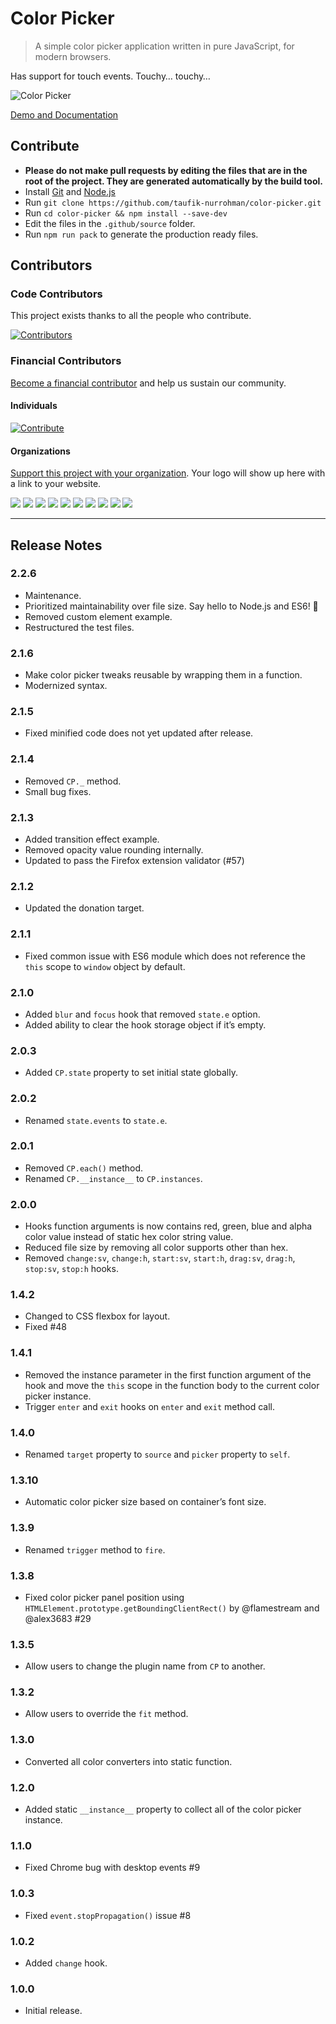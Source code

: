 Color Picker
============

> A simple color picker application written in pure JavaScript, for modern browsers.

Has support for touch events. Touchy… touchy…

![Color Picker](https://user-images.githubusercontent.com/1669261/77280787-e2710100-6cf7-11ea-912d-d7d89c67bf83.png)

[Demo and Documentation](https://taufik-nurrohman.github.io/color-picker "View Demo")

Contribute
----------

 - **Please do not make pull requests by editing the files that are in the root of the project. They are generated automatically by the build tool.**
 - Install [Git](https://en.wikipedia.org/wiki/Git) and [Node.js](https://en.wikipedia.org/wiki/Node.js)
 - Run `git clone https://github.com/taufik-nurrohman/color-picker.git`
 - Run `cd color-picker && npm install --save-dev`
 - Edit the files in the `.github/source` folder.
 - Run `npm run pack` to generate the production ready files.

Contributors
------------

### Code Contributors

This project exists thanks to all the people who contribute.

[![Contributors](https://opencollective.com/color-picker/contributors.svg?width=890&button=false)](https://github.com/taufik-nurrohman/color-picker/graphs/contributors)

### Financial Contributors

[Become a financial contributor](https://opencollective.com/color-picker/contribute) and help us sustain our community.

#### Individuals

[![Contribute](https://opencollective.com/color-picker/individuals.svg?width=890)](https://opencollective.com/color-picker)

#### Organizations

[Support this project with your organization](https://opencollective.com/color-picker/contribute). Your logo will show up here with a link to your website.

<a href="https://opencollective.com/color-picker/organization/0/website"><img src="https://opencollective.com/color-picker/organization/0/avatar.svg"></a>
<a href="https://opencollective.com/color-picker/organization/1/website"><img src="https://opencollective.com/color-picker/organization/1/avatar.svg"></a>
<a href="https://opencollective.com/color-picker/organization/2/website"><img src="https://opencollective.com/color-picker/organization/2/avatar.svg"></a>
<a href="https://opencollective.com/color-picker/organization/3/website"><img src="https://opencollective.com/color-picker/organization/3/avatar.svg"></a>
<a href="https://opencollective.com/color-picker/organization/4/website"><img src="https://opencollective.com/color-picker/organization/4/avatar.svg"></a>
<a href="https://opencollective.com/color-picker/organization/5/website"><img src="https://opencollective.com/color-picker/organization/5/avatar.svg"></a>
<a href="https://opencollective.com/color-picker/organization/6/website"><img src="https://opencollective.com/color-picker/organization/6/avatar.svg"></a>
<a href="https://opencollective.com/color-picker/organization/7/website"><img src="https://opencollective.com/color-picker/organization/7/avatar.svg"></a>
<a href="https://opencollective.com/color-picker/organization/8/website"><img src="https://opencollective.com/color-picker/organization/8/avatar.svg"></a>
<a href="https://opencollective.com/color-picker/organization/9/website"><img src="https://opencollective.com/color-picker/organization/9/avatar.svg"></a>

---

Release Notes
-------------

### 2.2.6

 - Maintenance.
 - Prioritized maintainability over file size. Say hello to Node.js and ES6! :wave:
 - Removed custom element example.
 - Restructured the test files.

### 2.1.6

 - Make color picker tweaks reusable by wrapping them in a function.
 - Modernized syntax.

### 2.1.5

 - Fixed minified code does not yet updated after release.

### 2.1.4

 - Removed `CP._` method.
 - Small bug fixes.

### 2.1.3

 - Added transition effect example.
 - Removed opacity value rounding internally.
 - Updated to pass the Firefox extension validator (#57)

### 2.1.2

 - Updated the donation target.

### 2.1.1

 - Fixed common issue with ES6 module which does not reference the `this` scope to `window` object by default.

### 2.1.0

 - Added `blur` and `focus` hook that removed `state.e` option.
 - Added ability to clear the hook storage object if it’s empty.

### 2.0.3

 - Added `CP.state` property to set initial state globally.

### 2.0.2

 - Renamed `state.events` to `state.e`.

### 2.0.1

 - Removed `CP.each()` method.
 - Renamed `CP.__instance__` to `CP.instances`.

### 2.0.0

 - Hooks function arguments is now contains red, green, blue and alpha color value instead of static hex color string value.
 - Reduced file size by removing all color supports other than hex.
 - Removed `change:sv`, `change:h`, `start:sv`, `start:h`, `drag:sv`, `drag:h`, `stop:sv`, `stop:h` hooks.

### 1.4.2

 - Changed to CSS flexbox for layout.
 - Fixed #48

### 1.4.1

 - Removed the instance parameter in the first function argument of the hook and move the `this` scope in the function body to the current color picker instance.
 - Trigger `enter` and `exit` hooks on `enter` and `exit` method call.

### 1.4.0

 - Renamed `target` property to `source` and `picker` property to `self`.

### 1.3.10

 - Automatic color picker size based on container’s font size.

### 1.3.9

 - Renamed `trigger` method to `fire`.

### 1.3.8

 - Fixed color picker panel position using `HTMLElement.prototype.getBoundingClientRect()` by @flamestream and @alex3683 #29

### 1.3.5

 - Allow users to change the plugin name from `CP` to another.

### 1.3.2

 - Allow users to override the `fit` method.

### 1.3.0

 - Converted all color converters into static function.

### 1.2.0

 - Added static `__instance__` property to collect all of the color picker instance.

### 1.1.0

 - Fixed Chrome bug with desktop events #9

### 1.0.3

 - Fixed `event.stopPropagation()` issue #8

### 1.0.2

 - Added `change` hook.

### 1.0.0

 - Initial release.
